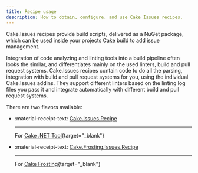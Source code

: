 ```yaml
---
title: Recipe usage
description: How to obtain, configure, and use Cake Issues recipes.
---
```


Cake.Issues recipes provide build scripts, delivered as a NuGet package, which can be used inside your projects Cake build to add issue management.

Integration of code analyzing and linting tools into a build pipeline often looks the similar, and differentiates mainly on the used linters, build and pull request systems.
Cake.Issues recipes contain code to do all the parsing, integration with build and pull request systems for you, using the individual Cake.Issues addins.
They support different linters based on the linting log files you pass it and integrate automatically with different build and pull request systems.

There are two flavors available:

<div class="grid cards" markdown>

-   :material-receipt-text: [Cake.Issues.Recipe]

    ---

    For [Cake .NET Tool]{target="_blank"}

-   :material-receipt-text: [Cake.Frosting.Issues.Recipe]

    ---

    For [Cake Frosting]{target="_blank"}

</div>

[Cake.Issues.Recipe]: using-cake-issues-recipe.md
[Cake.Frosting.Issues.Recipe]: using-cake-frosting-issues-recipe.md
[Cake .NET Tool]: https://cakebuild.net/docs/running-builds/runners/dotnet-tool
[Cake Frosting]: https://cakebuild.net/docs/running-builds/runners/cake-frosting
